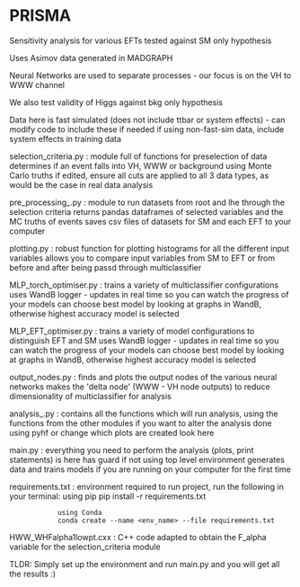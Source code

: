 # PRISMA

Sensitivity analysis for various EFTs tested against SM only hypothesis

Uses Asimov data generated in MADGRAPH

Neural Networks are used to separate processes - our focus is on the VH to WWW channel

We also test validity of Higgs against bkg only hypothesis

Data here is fast simulated (does not include ttbar or system effects) - can modify code to include these if needed
  if using non-fast-sim data, include system effects in training data

selection_criteria.py : module full of functions for preselection of data
                        determines if an event falls into VH, WWW or background using Monte Carlo truths
                        if edited, ensure all cuts are applied to all 3 data types, as would be the case in real data analysis

pre_processing_.py : module to run datasets from root and lhe through the selection criteria
                     returns pandas dataframes of selected variables and the MC truths of events
                     saves csv files of datasets for SM and each EFT to your computer

plotting.py : robust function for plotting histograms for all the different input variables
              allows you to compare input variables from SM to EFT or from before and after being passd through multiclassifier

MLP_torch_optimiser.py : trains a variety of multiclassifier configurations
                         uses WandB logger - updates in real time so you can watch the progress of your models
                         can choose best model by looking at graphs in WandB, otherwise highest accuracy model is selected
                         

MLP_EFT_optimiser.py : trains a variety of model configurations to distinguish EFT and SM 
                       uses WandB logger - updates in real time so you can watch the progress of your models
                       can choose best model by looking at graphs in WandB, otherwise highest accuracy model is selected

output_nodes.py : finds and plots the output nodes of the various neural networks
                  makes the 'delta node' (WWW - VH node outputs) to reduce dimensionality of multiclassifier for analysis

analysis_.py : contains all the functions which will run analysis, using the functions from the other modules
               if you want to alter the analysis done using pyhf or change which plots are created look here

main.py : everything you need to perform the analysis (plots, print statements) is here
          has guard if not using top level environment
          generates data and trains models if you are running on your computer for the first time

requirements.txt : environment required to run project, run the following in your terminal:
                using pip
                pip install -r requirements.txt
            
                using Conda
                conda create --name <env_name> --file requirements.txt

HWW_WHFalpha1lowpt.cxx : C++ code adapted to obtain the F_alpha variable for the selection_criteria module


TLDR: Simply set up the environment and run main.py and you will get all the results :)
